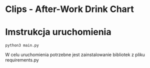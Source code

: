 # Clips - After-Work Drink Chart

# Imstrukcja uruchomienia
    python3 main.py

W celu uruchomienia potrzebne jest zainstalowanie bibliotek z pliku requirements.py